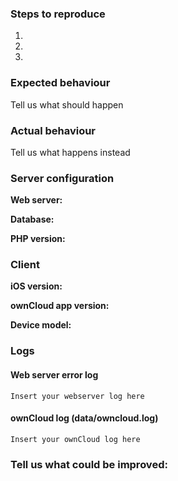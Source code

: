 <!--
Thanks for reporting issues back to this repository, you contributons are much appriciated! This is the issue tracker of the ownCloud iOS app.

To make it possible for us to help you please fill out below information carefully.
--> 
<!--
## If you found a bug:
--> 
### Steps to reproduce
1.
2.
3.

### Expected behaviour
Tell us what should happen

### Actual behaviour
Tell us what happens instead

### Server configuration
**Web server:**

**Database:**

**PHP version:**

### Client
**iOS version:**

**ownCloud app version:**

**Device model:**

### Logs
#### Web server error log
```
Insert your webserver log here
```

#### ownCloud log (data/owncloud.log)
```
Insert your ownCloud log here
```
<!--
## If you have suggestions of enhancements
--> 
### Tell us what could be improved:

